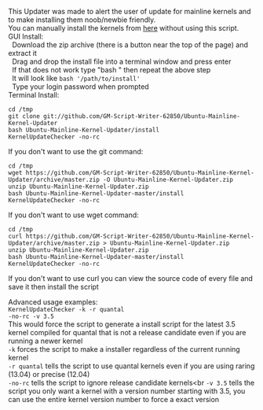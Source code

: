 This Updater was made to alert the user of update for mainline kernels and to make installing them noob/newbie friendly.<br>
You can manually install the kernels from <a target="_blank" href="http://kernel.ubuntu.com/~kernel-ppa/mainline/?C=N;O=D">here</a> without using this script.<br>
GUI Install:<br>
&nbsp;&nbsp;Download the zip archive (there is a button near the top of the page) and extract it<br>
&nbsp;&nbsp;Drag and drop the install file into a terminal window and press enter<br>
&nbsp;&nbsp;If that does not work type "bash " then repeat the above step<br>
&nbsp;&nbsp;It will look like <code>bash '/path/to/install'</code><br>
&nbsp;&nbsp;Type your login password when prompted<br>
Terminal Install:<br>
<pre><code>cd /tmp
git clone git://github.com/GM-Script-Writer-62850/Ubuntu-Mainline-Kernel-Updater
bash Ubuntu-Mainline-Kernel-Updater/install
KernelUpdateChecker -no-rc</code></pre>

If you don't want to use the git command:
<pre><code>cd /tmp
wget https://github.com/GM-Script-Writer-62850/Ubuntu-Mainline-Kernel-Updater/archive/master.zip -O Ubuntu-Mainline-Kernel-Updater.zip
unzip Ubuntu-Mainline-Kernel-Updater.zip
bash Ubuntu-Mainline-Kernel-Updater-master/install
KernelUpdateChecker -no-rc</code></pre>

If you don't want to use wget command:
<pre><code>cd /tmp
curl https://github.com/GM-Script-Writer-62850/Ubuntu-Mainline-Kernel-Updater/archive/master.zip > Ubuntu-Mainline-Kernel-Updater.zip
unzip Ubuntu-Mainline-Kernel-Updater.zip
bash Ubuntu-Mainline-Kernel-Updater-master/install
KernelUpdateChecker -no-rc</code></pre>

If you don't want to use curl you can view the source code of every file and save it then install the script

Advanced usage examples:<br>
<code>KernelUpdateChecker -k -r quantal -no-rc -v 3.5</code><br>
This would force the script to generate a install script for the latest 3.5 kernel compiled for quantal that is not a release candidate even if you are running a newer kernel<br>
<code>-k</code> forces the script to make a installer regardless of the current running kernel<br>
<code>-r quantal</code> tells the script to use quantal kernels even if you are using raring (13.04) or precise (12.04)<br>
<code>-no-rc</code> tells the script to ignore release candidate kernels<br 
<code>-v 3.5</code> tells the script you only want a kernel with a version number starting with 3.5, you can use the entire kernel version number to force a exact version
